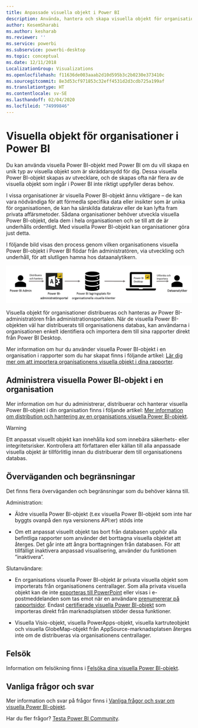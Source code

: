 ```yaml
---
title: Anpassade visuella objekt i Power BI
description: Använda, hantera och skapa visuella objekt för organisationer i Power BI
author: KesemSharabi
ms.author: kesharab
ms.reviewer: ''
ms.service: powerbi
ms.subservice: powerbi-desktop
ms.topic: conceptual
ms.date: 12/11/2018
LocalizationGroup: Visualizations
ms.openlocfilehash: f11636de003aaab2d10d595b3c2b0230e373410c
ms.sourcegitcommit: 8e3d53cf971853c32eff4531d2d3cdb725a199af
ms.translationtype: HT
ms.contentlocale: sv-SE
ms.lasthandoff: 02/04/2020
ms.locfileid: "74999846"
---
```

# <a name="organizational-visuals-in-power-bi"></a>Visuella objekt för organisationer i Power BI

Du kan använda visuella Power BI-objekt med Power BI om du vill skapa en unik typ av visuella objekt som är skräddarsydd för dig. Dessa visuella Power BI-objekt skapas av utvecklare, och de skapas ofta när flera av de visuella objekt som ingår i Power BI inte riktigt uppfyller deras behov.

I vissa organisationer är visuella Power BI-objekt ännu viktigare – de kan vara nödvändiga för att förmedla specifika data eller insikter som är unika för organisationen, de kan ha särskilda datakrav eller de kan lyfta fram privata affärsmetoder. Sådana organisationer behöver utveckla visuella Power BI-objekt, dela dem i hela organisationen och se till att de är underhålls ordentligt. Med visuella Power BI-objekt kan organisationer göra just detta.

I följande bild visas den process genom vilken organisationens visuella Power BI-objekt i Power BI flödar från administratören, via utveckling och underhåll, för att slutligen hamna hos dataanalytikern.

![Anpassad visuell bild](media/power-bi-custom-visuals-organizational/custom-visual-org-01.jpg)

Visuella objekt för organisationer distribueras och hanteras av Power BI-administratören från administrationsportalen. När de visuella Power BI-objekten väl har distribuerats till organisationens databas, kan användarna i organisationen enkelt identifiera och importera dem till sina rapporter direkt från Power BI Desktop.

Mer information om hur du använder visuella Power BI-objekt i en organisation i rapporter som du har skapat finns i följande artikel: [Lär dig mer om att importera organisationens visuella objekt i dina rapporter](power-bi-custom-visuals.md).

## <a name="administer-organizational-power-bi-visuals"></a>Administrera visuella Power BI-objekt i en organisation

Mer information om hur du administrerar, distribuerar och hanterar visuella Power BI-objekt i din organisation finns i följande artikel: [Mer information om distribution och hantering av en organisations visuella Power BI-objekt](https://go.microsoft.com/fwlink/?linkid=866790).

> [!WARNING]
> Ett anpassat visuellt objekt kan innehålla kod som innebära säkerhets- eller integritetsrisker. Kontrollera att författaren eller källan till alla anpassade visuella objekt är tillförlitlig innan du distribuerar dem till organisationens databas.

## <a name="considerations-and-limitations"></a>Överväganden och begränsningar

Det finns flera överväganden och begränsningar som du behöver känna till.

Administration:

* Äldre visuella Power BI-objekt (t.ex visuella Power BI-objekt som inte har byggts ovanpå den nya versionens API:er) stöds inte

* Om ett anpassat visuellt objekt tas bort från databasen upphör alla befintliga rapporter som använder det borttagna visuella objektet att återges. Det går inte att ångra borttagningen från databasen. För att tillfälligt inaktivera anpassad visualisering, använder du funktionen ”inaktivera”.

Slutanvändare:

* En organisations visuella Power BI-objekt är privata visuella objekt som importerats från organisationens centrallager. Som alla privata visuella objekt kan de inte [exporteras till PowerPoint](https://docs.microsoft.com/power-bi/consumer/end-user-powerpoint) eller visas i e-postmeddelanden som tas emot när en användare [prenumererar på rapportsidor](https://docs.microsoft.com/power-bi/consumer/end-user-subscribe). Endast [certifierade visuella Power BI-objekt](https://docs.microsoft.com/power-bi/power-bi-custom-visuals-certified) som importeras direkt från marknadsplatsen stöder dessa funktioner.

* Visuella Visio-objekt, visuella PowerApps-objekt, visuella kartruteobjekt och visuella GlobeMap-objekt från AppSource-marknadsplatsen återges inte om de distribueras via organisationens centrallager.

## <a name="troubleshoot"></a>Felsök

Information om felsökning finns i [Felsöka dina visuella Power BI-objekt](power-bi-custom-visuals-troubleshoot.md).

## <a name="faq"></a>Vanliga frågor och svar

Mer information och svar på frågor finns i [Vanliga frågor och svar om visuella Power BI-objekt](power-bi-custom-visuals-faq.md#organizational-power-bi-visuals).

Har du fler frågor? [Testa Power BI Community](https://community.powerbi.com/).
